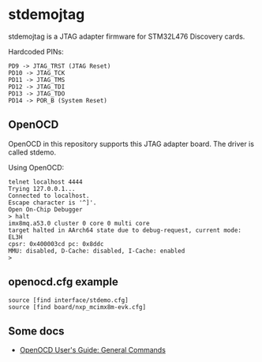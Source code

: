 # stdemojtag

stdemojtag is a JTAG adapter firmware for STM32L476 Discovery cards.

Hardcoded PINs:

```
PD9 -> JTAG_TRST (JTAG Reset)
PD10 -> JTAG_TCK
PD11 -> JTAG_TMS
PD12 -> JTAG_TDI
PD13 -> JTAG_TDO
PD14 -> POR_B (System Reset)
```

## OpenOCD

OpenOCD in this repository supports this JTAG adapter board. The driver is called stdemo.

Using OpenOCD:

```
telnet localhost 4444
Trying 127.0.0.1...
Connected to localhost.
Escape character is '^]'.
Open On-Chip Debugger
> halt
imx8mq.a53.0 cluster 0 core 0 multi core
target halted in AArch64 state due to debug-request, current mode: EL3H
cpsr: 0x400003cd pc: 0x8ddc
MMU: disabled, D-Cache: disabled, I-Cache: enabled
>
```

## openocd.cfg example

```
source [find interface/stdemo.cfg]
source [find board/nxp_mcimx8m-evk.cfg]
```

## Some docs

 * [OpenOCD User's Guide: General Commands](http://openocd.org/doc/html/General-Commands.html)

